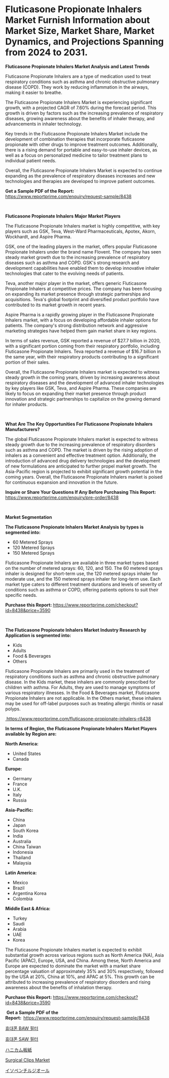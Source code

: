 <p><h1>Fluticasone Propionate Inhalers Market Furnish Information about Market Size, Market Share, Market Dynamics, and Projections Spanning from 2024 to 2031.</h1></p><p><strong>Fluticasone Propionate Inhalers Market Analysis and Latest Trends</strong></p>
<p><p>Fluticasone Propionate Inhalers are a type of medication used to treat respiratory conditions such as asthma and chronic obstructive pulmonary disease (COPD). They work by reducing inflammation in the airways, making it easier to breathe.</p><p>The Fluticasone Propionate Inhalers Market is experiencing significant growth, with a projected CAGR of 7.60% during the forecast period. This growth is driven by factors such as the increasing prevalence of respiratory diseases, growing awareness about the benefits of inhaler therapy, and advancements in inhaler technology.</p><p>Key trends in the Fluticasone Propionate Inhalers Market include the development of combination therapies that incorporate fluticasone propionate with other drugs to improve treatment outcomes. Additionally, there is a rising demand for portable and easy-to-use inhaler devices, as well as a focus on personalized medicine to tailor treatment plans to individual patient needs.</p><p>Overall, the Fluticasone Propionate Inhalers Market is expected to continue expanding as the prevalence of respiratory diseases increases and new technologies and therapies are developed to improve patient outcomes.</p></p>
<p><strong>Get a Sample PDF of the Report:&nbsp;</strong> <a href="https://www.reportprime.com/enquiry/request-sample/8438">https://www.reportprime.com/enquiry/request-sample/8438</a></p>
<p>&nbsp;</p>
<p><strong>Fluticasone Propionate Inhalers Major Market Players</strong></p>
<p><p>The Fluticasone Propionate Inhalers market is highly competitive, with key players such as GSK, Teva, West-Ward Pharmaceuticals, Apotex, Akorn, Wockhardt, and Aspire Pharma. </p><p>GSK, one of the leading players in the market, offers popular Fluticasone Propionate Inhalers under the brand name Flovent. The company has seen steady market growth due to the increasing prevalence of respiratory diseases such as asthma and COPD. GSK's strong research and development capabilities have enabled them to develop innovative inhaler technologies that cater to the evolving needs of patients.</p><p>Teva, another major player in the market, offers generic Fluticasone Propionate Inhalers at competitive prices. The company has been focusing on expanding its market presence through strategic partnerships and acquisitions. Teva's global footprint and diversified product portfolio have contributed to its market growth in recent years.</p><p>Aspire Pharma is a rapidly growing player in the Fluticasone Propionate Inhalers market, with a focus on developing affordable inhaler options for patients. The company's strong distribution network and aggressive marketing strategies have helped them gain market share in key regions.</p><p>In terms of sales revenue, GSK reported a revenue of $27.7 billion in 2020, with a significant portion coming from their respiratory portfolio, including Fluticasone Propionate Inhalers. Teva reported a revenue of $16.7 billion in the same year, with their respiratory products contributing to a significant portion of their sales.</p><p>Overall, the Fluticasone Propionate Inhalers market is expected to witness steady growth in the coming years, driven by increasing awareness about respiratory diseases and the development of advanced inhaler technologies by key players like GSK, Teva, and Aspire Pharma. These companies are likely to focus on expanding their market presence through product innovation and strategic partnerships to capitalize on the growing demand for inhaler products.</p></p>
<p>&nbsp;</p>
<p><strong>What Are The Key Opportunities For Fluticasone Propionate Inhalers Manufacturers?</strong></p>
<p><p>The global Fluticasone Propionate Inhalers market is expected to witness steady growth due to the increasing prevalence of respiratory disorders such as asthma and COPD. The market is driven by the rising adoption of inhalers as a convenient and effective treatment option. Additionally, the introduction of advanced drug delivery technologies and the development of new formulations are anticipated to further propel market growth. The Asia-Pacific region is projected to exhibit significant growth potential in the coming years. Overall, the Fluticasone Propionate Inhalers market is poised for continuous expansion and innovation in the future.</p></p>
<p><strong>Inquire or Share Your Questions If Any Before Purchasing This Report:</strong> <a href="https://www.reportprime.com/enquiry/pre-order/8438">https://www.reportprime.com/enquiry/pre-order/8438</a></p>
<p>&nbsp;</p>
<p><strong>Market Segmentation</strong></p>
<p><strong>The Fluticasone Propionate Inhalers Market Analysis by types is segmented into:</strong></p>
<p><ul><li>60 Metered Sprays</li><li>120 Metered Sprays</li><li>150 Metered Sprays</li></ul></p>
<p><p>Fluticasone Propionate Inhalers are available in three market types based on the number of metered sprays: 60, 120, and 150. The 60 metered sprays inhaler is designed for short-term use, the 120 metered sprays inhaler for moderate use, and the 150 metered sprays inhaler for long-term use. Each market type caters to different treatment durations and levels of severity of conditions such as asthma or COPD, offering patients options to suit their specific needs.</p></p>
<p><strong>Purchase this Report:&nbsp;</strong><a href="https://www.reportprime.com/checkout?id=8438&price=3590">https://www.reportprime.com/checkout?id=8438&price=3590</a></p>
<p>&nbsp;</p>
<p><strong>The Fluticasone Propionate Inhalers Market Industry Research by Application is segmented into:</strong></p>
<p><ul><li>Kids</li><li>Adults</li><li>Food & Beverages</li><li>Others</li></ul></p>
<p><p>Fluticasone Propionate Inhalers are primarily used in the treatment of respiratory conditions such as asthma and chronic obstructive pulmonary disease. In the Kids market, these inhalers are commonly prescribed for children with asthma. For Adults, they are used to manage symptoms of various respiratory illnesses. In the Food & Beverages market, Fluticasone Propionate Inhalers are not applicable. In the Others market, these inhalers may be used for off-label purposes such as treating allergic rhinitis or nasal polyps.</p></p>
<p><a href="https://www.reportprime.com/fluticasone-propionate-inhalers-r8438">&nbsp;https://www.reportprime.com/fluticasone-propionate-inhalers-r8438</a></p>
<p><strong>In terms of Region, the Fluticasone Propionate Inhalers Market Players available by Region are:</strong></p>
<p>
    <p> <strong> North America: </strong>
        <ul>
            <li>United States</li>
            <li>Canada</li>
        </ul>
        </p> 
    <p> <strong> Europe: </strong>
        <ul>
            <li>Germany</li>
            <li>France</li>
            <li>U.K.</li>
            <li>Italy</li>
            <li>Russia</li>
        </ul>
        </p> 
    <p> <strong> Asia-Pacific: </strong>
        <ul>
            <li>China</li>
            <li>Japan</li>
            <li>South Korea</li>
            <li>India</li>
            <li>Australia</li>
            <li>China Taiwan</li>
            <li>Indonesia</li>
            <li>Thailand</li>
            <li>Malaysia</li>
        </ul>
        </p> 
    <p> <strong> Latin America: </strong>
        <ul>
            <li>Mexico</li>
            <li>Brazil</li>
            <li>Argentina Korea</li>
            <li>Colombia</li>
        </ul>
        </p> 
    <p> <strong> Middle East & Africa: </strong>
        <ul>
            <li>Turkey</li>
            <li>Saudi</li>
            <li>Arabia</li>
            <li>UAE</li>
            <li>Korea</li>
        </ul>
    </p>
    </p>
<p><p>The Fluticasone Propionate Inhalers market is expected to exhibit substantial growth across various regions such as North America (NA), Asia Pacific (APAC), Europe, USA, and China. Among these, North America and Europe are expected to dominate the market with a market share percentage valuation of approximately 35% and 30% respectively, followed by the USA at 20%, China at 10%, and APAC at 5%. This growth can be attributed to increasing prevalence of respiratory disorders and rising awareness about the benefits of inhalation therapy.</p></p>
<p><strong>Purchase this Report: </strong><a href="https://www.reportprime.com/checkout?id=8438&price=3590">https://www.reportprime.com/checkout?id=8438&price=3590</a></p>
<p>&nbsp;<strong>Get a Sample PDF of the Report:&nbsp;&nbsp;</strong><a href="https://www.reportprime.com/enquiry/request-sample/8438">https://www.reportprime.com/enquiry/request-sample/8438</a></p>
<p><strong></strong></p>
<p><p><a href="https://github.com/tasfiyaj85/Market-Research-Report-List-1/blob/main/969506592394.md">휴대폰 BAW 필터</a></p><p><a href="https://github.com/AlbertotDouglas44367/Market-Research-Report-List-2/blob/main/328827292395.md">휴대폰 SAW 필터</a></p><p><a href="https://github.com/AhmadMann1950/Market-Research-Report-List-1/blob/main/607313368393.md">ハニカム板紙</a></p><p><a href="https://github.com/Gilanghao0/Market-Research-Report-List-1/blob/main/surgical-clips-market.md">Surgical Clips Market</a></p><p><a href="https://github.com/Alenaieme/Market-Research-Report-List-2/blob/main/274941968392.md">イソペンチルジオール</a></p></p>